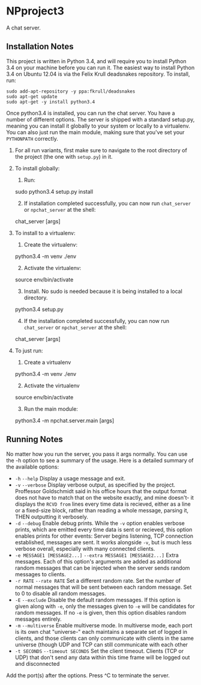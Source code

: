NPproject3
==========

A chat server.

Installation Notes
------------------

This project is written in Python 3.4, and will require you to install Python 3.4 on your machine before you can run it. The easiest way to install Python 3.4 on Ubuntu 12.04 is via the Felix Krull deadsnakes repository. To install, run:

    sudo add-apt-repository -y ppa:fkrull/deadsnakes
    sudo apt-get update
    sudo apt-get -y install python3.4

Once python3.4 is installed, you can run the chat server. You have a number of different options. The server is shipped with a standard setup.py, meaning you can install it globally to your system or locally to a virtualenv. You can also just run the main module, making sure that you've set your `PYTHONPATH` correctly.

1. For all run variants, first make sure to navigate to the root directory of the project (the one with `setup.py`) in it.
2. To install globally:
    1. Run:
    
    sudo python3.4 setup.py install
    
    2. If installation completed successfully, you can now run `chat_server` or `npchat_server` at the shell:
    
    chat_server [args]

3. To install to a virtualenv:
    1. Create the virtualenv:
    
    python3.4 -m venv ./env
    
    2. Activate the virtualenv:
    
    source env/bin/activate
    
    3. Install. No sudo is needed because it is being installed to a local directory.
    
    python3.4 setup.py
    
    4. If the installation completed successfully, you can now run `chat_server` or `npchat_server` at the shell:
    
    chat_server [args]

4. To just run:
    1. Create a virtualenv
   
    python3.4 -m venv ./env
    
    2. Activate the virtualenv
    
    source env/bin/activate
    
    3. Run the main module:
    
    python3.4 -m npchat.server.main [args]

Running Notes
-------------

No matter how you run the server, you pass it args normally. You can use the -h option to see a summary of the usage. Here is a detailed summary of the available options:

- `-h` `--help` Display a usage message and exit.
- `-v` `--verbose` Display verbose output, as specified by the project. Proffessor Goldschmidt said in his office hours that the output format does not have to match that on the website exactly, and mine doesn't- it displays the `RCVD from` lines every time data is recieved, either as a line or a fixed-size block, rather than reading a whole message, parsing it, THEN outputting it verbosely.
- `-d` `--debug` Enable debug prints. While the `-v` option enables verbose prints, which are emitted every time data is sent or recieved, this option enables prints for other events: Server begins listening, TCP connection established, messages are sent. It works alongside `-v`, but is much less verbose overall, especially with many connected clients.
- `-e MESSAGE1 [MESSAGE2...]` `--extra MESSAGE1 [MESSAGE2...]` Extra messages. Each of this option's arguments are added as additional random messages that can be injected when the server sends random messages to clients.
- `-r RATE` `--rate RATE` Set a different random rate. Set the number of normal messages that will be sent between each random message. Set to 0 to disable all random messages.
- `-E` `--exclude` Disable the default random messages. If this option is given along with `-e`, only the messages given to `-e` will be candidates for random messages. If no `-e` is given, then this option disables random messages entirely.
- `-m` `--multiverse` Enable multiverse mode. In multiverse mode, each port is its own chat "universe-" each maintains a separate set of logged in clients, and those clients can only communicate with clients in the same universe (though UDP and TCP can still communicate with each other
- `-t SECONDS` `--timeout SECONDS` Set the client timeout. Clients (TCP or UDP) that don't send any data within this time frame will be logged out and disconnected

Add the port(s) after the options. Press ^C to terminate the server.

    
    
